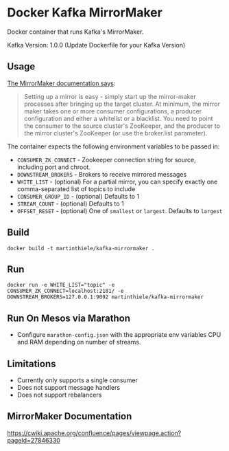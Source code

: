 # Docker Kafka MirrorMaker
Docker container that runs Kafka's MirrorMaker.

Kafka Version: 1.0.0 (Update Dockerfile for your Kafka Version)

## Usage
[The MirrorMaker documentation says](https://cwiki.apache.org/confluence/pages/viewpage.action?pageId=27846330):

> Setting up a mirror is easy - simply start up the mirror-maker processes after bringing up the target cluster. At minimum, the mirror maker takes one or more consumer configurations, a producer configuration and either a whitelist or a blacklist. You need to point the consumer to the source cluster's ZooKeeper, and the producer to the mirror cluster's ZooKeeper (or use the broker.list parameter).

The container expects the following environment variables to be passed in:

* `CONSUMER_ZK_CONNECT` - Zookeeper connection string for source, including port and chroot.
* `DOWNSTREAM_BROKERS` - Brokers to receive mirrored messages
* `WHITE_LIST` - (optional) For a partial mirror, you can specify exactly one comma-separated list of topics to include 
* `CONSUMER_GROUP_ID` - (optional) Defaults to 1
* `STREAM_COUNT` - (optional) Defaults to 1
* `OFFSET_RESET` - (optional) One of `smallest` or `largest`. Defaults to `largest`

<!-- * `ABORT_ON_FAILURE` - (optional) Kill MirrorMaker on failure. Defaults to true.
* `OFFSET_COMMIT_INTERVAL` - (optional) Defaults to 60000 -->

## Build
`docker build -t martinthiele/kafka-mirrormaker .`

## Run
`docker run -e WHITE_LIST="topic" -e CONSUMER_ZK_CONNECT=localhost:2181/ -e DOWNSTREAM_BROKERS=127.0.0.1:9092 martinthiele/kafka-mirrormaker`

## Run On Mesos via Marathon
- Configure `marathon-config.json` with the appropriate env variables CPU and RAM depending on number of streams.

## Limitations
- Currently only supports a single consumer
- Does not support message handlers
- Does not support rebalancers

## MirrorMaker Documentation
https://cwiki.apache.org/confluence/pages/viewpage.action?pageId=27846330

